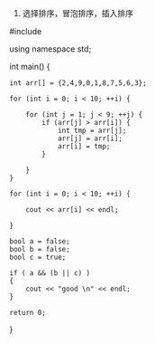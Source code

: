 
1. 选择排序，冒泡排序，插入排序


#include <iostream>

using namespace std;

int main()
{

    int arr[] = {2,4,9,0,1,8,7,5,6,3};

    for (int i = 0; i < 10; ++i) {

        for (int j = 1; j < 9; ++j) {
            if (arr[j] > arr[i]) {
                int tmp = arr[j];
                arr[j] = arr[i];
                arr[i] = tmp;
            }

        }
    }

    for (int i = 0; i < 10; ++i) {

        cout << arr[i] << endl;

    }

    bool a = false;
    bool b = false;
    bool c = true;

    if ( a && (b || c) )
    {
        cout << "good \n" << endl;
    }

    return 0;
}